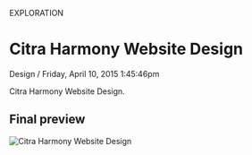 <p class="type">EXPLORATION</p>

# Citra Harmony Website Design

<p class="meta">Design  /  Friday, April 10, 2015 1:45:46pm</p>

Citra Harmony Website Design.

## Final preview

![Citra Harmony Website Design](https://farooq-agent.web.app/assets/images/works/large/0jrhdnPY_work_image.jpg)

